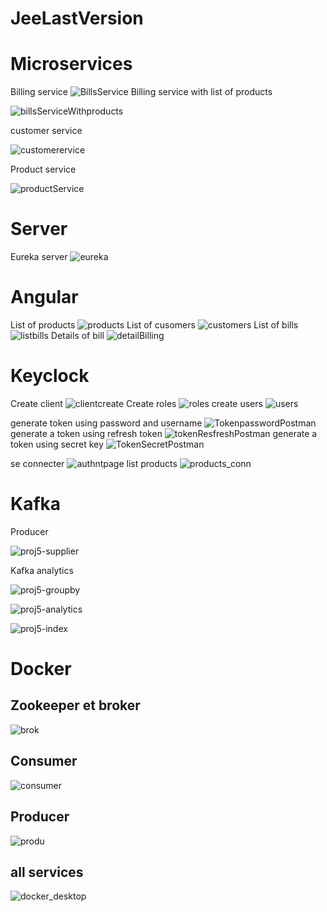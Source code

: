 # JeeLastVersion

# Microservices

Billing service
![BillsService](https://user-images.githubusercontent.com/22898939/206048444-a20c0e7a-b99a-4799-aa19-04071949370e.JPG)
Billing service with list of products

![billsServiceWithproducts](https://user-images.githubusercontent.com/22898939/206048467-136d056f-eb6c-4187-a91e-769ea98525b5.JPG)

customer service

![customerervice](https://user-images.githubusercontent.com/22898939/206048505-d24facc7-a258-4340-b6a9-9fc4baf87031.JPG)

Product service

![productService](https://user-images.githubusercontent.com/22898939/206048532-6fcc6814-b5d8-49a8-a477-59cda2d7c62b.JPG)
# Server

Eureka server
![eureka](https://user-images.githubusercontent.com/22898939/206048513-2d1a5e60-dcd7-47d6-a3d0-cb4ed0abc602.JPG)

# Angular

List of products
![products](https://user-images.githubusercontent.com/22898939/206048526-90948e6f-0eed-4131-9458-2b5f1e2a5fc6.JPG)
List of cusomers
![customers](https://user-images.githubusercontent.com/22898939/206048510-6390b2b3-e9e3-4371-b737-0c2b85d68d2a.JPG)
List of bills
![listbills](https://user-images.githubusercontent.com/22898939/206048524-684304e4-6a73-437f-b51e-f83ab789e073.JPG)
Details of bill
![detailBilling](https://user-images.githubusercontent.com/22898939/206048511-af824ac9-0e88-44c6-8255-ea436e9eaeeb.JPG)

# Keyclock

Create client
![clientcreate](https://user-images.githubusercontent.com/22898939/206066168-f92ca077-8e4b-4e36-af79-58fce3496bfa.JPG)
Create roles
![roles](https://user-images.githubusercontent.com/22898939/206066170-910bf029-73c0-4410-88f1-bd7fa0821b53.JPG)
create users
![users](https://user-images.githubusercontent.com/22898939/206066172-1342ec79-0d6e-46e1-9646-efea164044f8.JPG)

generate token using password and username
![TokenpasswordPostman](https://user-images.githubusercontent.com/22898939/206048536-40e2aa60-f0d4-4493-8272-1ee0d81a5794.JPG)
generate a token using refresh token
![tokenResfreshPostman](https://user-images.githubusercontent.com/22898939/206048538-14e6360f-7bca-4ace-ba9f-28f28f3996a2.JPG)
generate a token using secret key
![TokenSecretPostman](https://user-images.githubusercontent.com/22898939/206048540-5962c809-a3fa-44f2-a187-c445aa552191.JPG)

se connecter
![authntpage](https://user-images.githubusercontent.com/22898939/206066212-b7cd9db3-7379-4d6c-b3f2-c9a8798515d2.JPG)
list products
![products_conn](https://user-images.githubusercontent.com/22898939/206066207-a4488a73-3bc6-4631-8f1d-8dc1f3403f5d.JPG)

# Kafka

Producer

![proj5-supplier](https://user-images.githubusercontent.com/22898939/213318870-723ef25c-7a73-4683-b5cf-60c99123b1ce.JPG)

Kafka analytics

![proj5-groupby](https://user-images.githubusercontent.com/22898939/213318908-21b861f4-2340-44f9-bc33-300bf5dc0599.JPG)

![proj5-analytics](https://user-images.githubusercontent.com/22898939/213318927-89c06789-94b7-40f4-a609-687309c07693.JPG)

![proj5-index](https://user-images.githubusercontent.com/22898939/213318942-d381a7b0-7f40-40f9-9eb5-43124dd0ab57.JPG)

# Docker

## Zookeeper et broker
![brok](https://user-images.githubusercontent.com/22898939/219959666-4a8708ff-9bf3-42f5-bd22-f141fbd03648.JPG)

## Consumer
![consumer](https://user-images.githubusercontent.com/22898939/219959679-f82ef82d-57f3-4a06-bd08-6476355f608c.JPG)

## Producer
![produ](https://user-images.githubusercontent.com/22898939/219959698-c4fa7b8c-4400-4121-aa75-638764af5357.JPG)
## all services
![docker_desktop](https://user-images.githubusercontent.com/22898939/219980549-e976a122-68bb-46a8-8223-e89e34cb388c.JPG)

